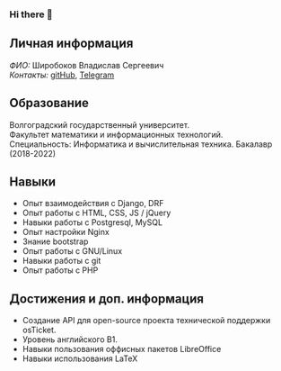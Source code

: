 ### Hi there 👋
## Личная информация
*ФИО:* Широбоков Владислав Сергеевич\
*Контакты:* [gitHub](https://github.com/Vladislav-Shi), [Telegram]()
## Образование
Волгоградский государственный университет.\
Факультет математики и информационных технологий.\
Специальность: Информатика и вычислительная техника. Бакалавр (2018-2022)

## Навыки
* Опыт взаимодействия с Django, DRF
* Опыт работы с HTML, CSS, JS / jQuery
* Навыки работы с Postgresql, MySQL
* Опыт настройки Nginx
* Знание bootstrap 
* Опыт работы с GNU/Linux
* Навыки работы с git
* Опыт работы с PHP


## Достижения и доп. информация

* Создание API для open-source проекта технической поддержки osTicket.
* Уровень английского B1.
* Навыки пользования оффисных пакетов LibreOffice
* Навыки использования LaTeX
